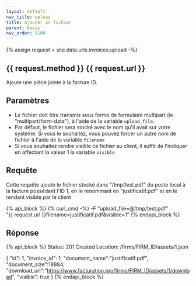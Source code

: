 ```yaml
---
layout: default
nav_title: upload
title: Ajouter un fichier
parent: Devis
nav_order: 1100
---
```

{% assign request = site.data.urls.invoices.upload -%}
## {{ request.method }} {{ request.url }}

Ajoute une pièce jointe à la facture ID.

## Paramètres

* Le fichier doit être transmis sous forme de formulaire multipart (ie "multipart/form-data"), à l'aide de la variable `upload_file`.
* Par défaut, le fichier sera stocké avec le nom qu'il avait sur votre système. Si vous le souhaitez, vous pouvez forcer un autre nom de fichier à l'aide de la variable `filename`
* Si vous souhaitez rendre visible ce fichier au client, il suffit de l'indiquer en affectant la valeur 1 la variable `visible`

## Requête

Cette requête ajoute le fichier stocké dans "/tmp/test.pdf" du poste local à la facture possédant l'ID 1, en le renommant en "justificatif.pdf" et en le rendant visible par le client

{% api_block %}
{% curl_cmd -%}
-F "upload_file=@/tmp/test.pdf" \
"{{ request.url }}filename=justificatif.pdf&visible=1"
{% endapi_block %}

## Réponse

{% api_block %}
Status: 201 Created
Location: /firms/FIRM_ID/assets/1.json

{
  "id": 1,
  "invoice_id": 1,
  "document_name":"justificatif.pdf",
  "document_size":18884,
  "download_url":"https://www.facturation.pro/firms/FIRM_ID/assets/1/download",
  "visible": true
}
{% endapi_block %}
